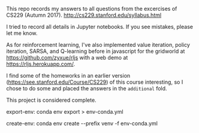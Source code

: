 This repo records my answers to all questions from the excercises of CS229
(Autumn 2017). http://cs229.stanford.edu/syllabus.html

I tried to record all details in Jupyter notebooks. If you see mistakes, please
let me know.

As for reinforcement learning, I've also implemented value iteration, policy
iteration, SARSA, and Q-learning  before in javascript for the gridworld at
https://github.com/zyxue/rljs with a web demo at https://rljs.herokuapp.com/.

I find some of the homeworks in an earlier version
(https://see.stanford.edu/Course/CS229) of this course interesting, so I chose
to do some and placed the answers in the `additional` fold.


This project is considered complete.


export-env:
        conda env export > env-conda.yml

create-env:
        conda env create --prefix venv -f env-conda.yml
